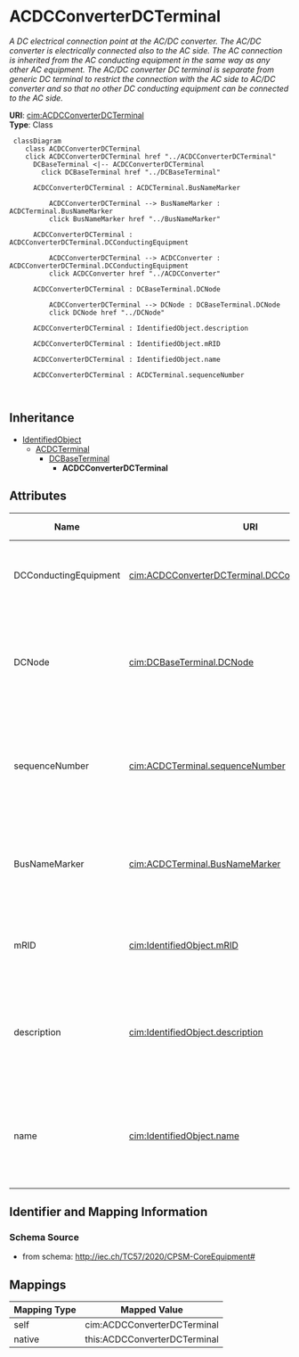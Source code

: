 # ACDCConverterDCTerminal


_A DC electrical connection point at the AC/DC converter. The AC/DC converter is electrically connected also to the AC side. The AC connection is inherited from the AC conducting equipment in the same way as any other AC equipment. The AC/DC converter DC terminal is separate from generic DC terminal to restrict the connection with the AC side to AC/DC converter and so that no other DC conducting equipment can be connected to the AC side._





**URI**: [cim:ACDCConverterDCTerminal](http://iec.ch/TC57/CIM100#ACDCConverterDCTerminal)<br />
**Type**: Class




```mermaid
 classDiagram
    class ACDCConverterDCTerminal
    click ACDCConverterDCTerminal href "../ACDCConverterDCTerminal"
      DCBaseTerminal <|-- ACDCConverterDCTerminal
        click DCBaseTerminal href "../DCBaseTerminal"
      
      ACDCConverterDCTerminal : ACDCTerminal.BusNameMarker
        
          ACDCConverterDCTerminal --> BusNameMarker : ACDCTerminal.BusNameMarker
          click BusNameMarker href "../BusNameMarker"
        
      ACDCConverterDCTerminal : ACDCConverterDCTerminal.DCConductingEquipment
        
          ACDCConverterDCTerminal --> ACDCConverter : ACDCConverterDCTerminal.DCConductingEquipment
          click ACDCConverter href "../ACDCConverter"
        
      ACDCConverterDCTerminal : DCBaseTerminal.DCNode
        
          ACDCConverterDCTerminal --> DCNode : DCBaseTerminal.DCNode
          click DCNode href "../DCNode"
        
      ACDCConverterDCTerminal : IdentifiedObject.description
        
      ACDCConverterDCTerminal : IdentifiedObject.mRID
        
      ACDCConverterDCTerminal : IdentifiedObject.name
        
      ACDCConverterDCTerminal : ACDCTerminal.sequenceNumber
        
      
```





## Inheritance
* [IdentifiedObject](IdentifiedObject.md)
    * [ACDCTerminal](ACDCTerminal.md)
        * [DCBaseTerminal](DCBaseTerminal.md)
            * **ACDCConverterDCTerminal**



## Attributes


| Name | URI | Cardinality and Range | Description | Inheritance |
| ---  | --- | --- | --- | --- |
| DCConductingEquipment | [cim:ACDCConverterDCTerminal.DCConductingEquipment](http://iec.ch/TC57/CIM100#ACDCConverterDCTerminal.DCConductingEquipment) | 1 <br />  [ACDCConverter](ACDCConverter.md)  | A DC converter terminal belong to an DC converter | direct |
| DCNode | [cim:DCBaseTerminal.DCNode](http://iec.ch/TC57/CIM100#DCBaseTerminal.DCNode) | 0..1 <br />  [DCNode](DCNode.md)  | The DC connectivity node to which this DC base terminal connects with zero im... | [DCBaseTerminal](DCBaseTerminal.md) |
| sequenceNumber | [cim:ACDCTerminal.sequenceNumber](http://iec.ch/TC57/CIM100#ACDCTerminal.sequenceNumber) | 1 <br />  integer  | The orientation of the terminal connections for a multiple terminal conductin... | [ACDCTerminal](ACDCTerminal.md) |
| BusNameMarker | [cim:ACDCTerminal.BusNameMarker](http://iec.ch/TC57/CIM100#ACDCTerminal.BusNameMarker) | 0..1 <br />  [BusNameMarker](BusNameMarker.md)  | The bus name marker used to name the bus (topological node) | [ACDCTerminal](ACDCTerminal.md) |
| mRID | [cim:IdentifiedObject.mRID](http://iec.ch/TC57/CIM100#IdentifiedObject.mRID) | 1 <br />  string  | Master resource identifier issued by a model authority | [IdentifiedObject](IdentifiedObject.md) |
| description | [cim:IdentifiedObject.description](http://iec.ch/TC57/CIM100#IdentifiedObject.description) | 0..1 <br />  string  | The description is a free human readable text describing or naming the object | [IdentifiedObject](IdentifiedObject.md) |
| name | [cim:IdentifiedObject.name](http://iec.ch/TC57/CIM100#IdentifiedObject.name) | 1 <br />  string  | The name is any free human readable and possibly non unique text naming the o... | [IdentifiedObject](IdentifiedObject.md) |









## Identifier and Mapping Information







### Schema Source


* from schema: http://iec.ch/TC57/2020/CPSM-CoreEquipment#





## Mappings

| Mapping Type | Mapped Value |
| ---  | ---  |
| self | cim:ACDCConverterDCTerminal |
| native | this:ACDCConverterDCTerminal |





